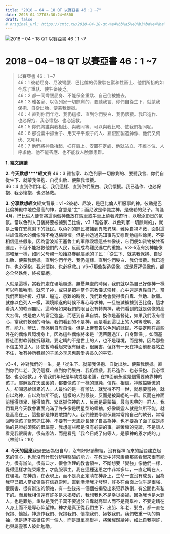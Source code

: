 ```yaml
---
title: "2018 – 04 – 18 QT 以賽亞書 46：1 ~7"
date: 2025-04-12T03:30:24+0800
draft: false
# original_url: https://cmtc.tw/2018-04-18-qt-%e4%bb%a5%e8%b3%bd%e4%ba%9e%e6%9b%b8-46%ef%bc%9a1-7
---
```


![2018 – 04 – 18 QT 以賽亞書 46：1 ~7](/images/qt.jpg   "2018 – 04 – 18 QT 以賽亞書 46：1 ~7")

# 2018 – 04 – 18 QT 以賽亞書 46：1 ~7

> 以賽亞書 46：1 ~7  
> 46：1 彼勒屈身、尼波彎腰．巴比倫的偶像馱在獸和牲畜上、他們所抬的如今成了重馱、使牲畜疲乏。  
> 46：2 都一同彎腰屈身、不能保全重馱、自己倒被擄去。  
> 46：3 雅各家、以色列家一切餘剩的、要聽我言、你們自從生下、就蒙我保抱、自從出胎、便蒙我懷搋。  
> 46：4 直到你們年老、我仍這樣、直到你們髮白、我仍懷搋。我已造作、也必保抱、我必懷抱、也必拯救。  
> 46：5 你們將誰與我相比、與我同等、可以與我比較、使我們相同呢。  
> 46：6 那從囊中抓金子、用天平平銀子的人、雇銀匠製造神像、他們又俯伏、又叩拜。  
> 46：7 他們將神像抬起、扛在肩上、安置在定處、他就站立、不離本位、人呼求他、他不能答應、也不能救人脫離患難。

**1.** **經文誦讀**

**2. 今天默想****經文**賽 46：3 雅各家、以色列家一切餘剩的、要聽我言、你們自從生下、就蒙我保抱、自從出胎、便蒙我懷搋。  
46：4 直到你們年老、我仍這樣、直到你們髮白、我仍懷搋。我已造作、也必保抱、我必懷抱、也必拯救。

**3. 分享默想經文**經文背景：v1\~2彼勒、尼波，是巴比倫人所服事的神。彼勒是巴比倫神殿中地位最高的神，含意是“主”；而尼波是學識之神，是彼勒的兒子。每逢4月，巴比倫人便會將這兩個神像放在馬車或牛車上繞著城遊行，以增添節日的氣氛。當以色列人日後將要被擄到巴比倫，v3「雅各家、以色列家一切餘剩的」，就是上帝在安慰剩下的餘民。以色列的餘民被擄到異教異族，難免自視卑微，面對這些雄偉高大的偶像時不免退縮畏懼。但是神透過先知事先安慰勸勉這些餘民，不要相信這些假象，因為當波斯王塞魯士的軍隊毀壞這些神像後，它們便如貨物被牲畜運走，不但不能拯救他們的人民，反而成為難民逃亡的重擔。V3\~5沒有別神能像耶和華一樣，如同父母親一般始終眷顧屬祂的子民：「從生下、就蒙我保抱、自從出胎、便蒙我懷搋。直到你們年老、我仍這樣、直到你們髮白、我仍懷搋。我已造作、也必保抱、我必懷抱、也必拯救。」v6\~7那些製造偶像，或是膜拜偶像的，都必全然跌倒，終被棄絕。

人就是這樣，當我們處在環境順遂、無憂無慮的時候，我們就以為自己好像神一樣可以呼風喚雨，就忘了神，或只是把神當作宗教儀式崇拜，心中還是專靠自己。當我們面臨挫折、打擊、逼迫、患難的時候，我們難免會變得很自卑、無助、軟弱。就像以色列人一樣，環境順遂的時候不專心尋求神，一旦被滅被擄到巴比倫，這才看清人的軟弱無助。這時候如果我們的眼目沒有轉向神，我們看到的就是偶像的高大宏偉，或是敵人的富足強盛，而感到自卑自憐。換作是基督徒，如果我們沒有信心，當我們軟弱的時候，我們看到的不是神，而是看到這世上的人何等聰明、富有、能力、辦法，而感到自卑自憐。但是上帝警告以色列的餘民，不要定睛在這些外在的偶像與環境身上，因為這些偶像將來是「泥菩薩過江，自身難保」。如同基督徒面對軟弱挫折艱難，要定睛的不是世上的人，也不是環境，而是神，因為那些不信主的世人，即使暫時看起來很有辦法，很厲害，但終有一天在神面前都要站立不住，唯有神所眷顧的子民必享恩惠慈愛與長久的平安。

v3\~4，神對我們的一生，是「從生下、就蒙我保抱、自從出胎、便蒙我懷搋。直到你們年老、我仍這樣、直到你們髮白、我仍懷搋。我已造作、也必保抱、我必懷抱、也必拯救。」不管我們年紀是年幼或是老邁，在神面前永遠是個需要倚靠神的孩子。耶穌說在天國裏的，都要像孩子一樣的單純、信靠、相信。神敵擋驕傲的人，卻賜恩給謙卑的人。人最怕的是一有辦法，就覺得不可一世，就想要當神，就自以為神，自以為無所不能，這樣的人到最後，反而是被棄絕的一群。反而在神面前懂得謙卑、懂得倚靠、緊緊抓住神的人，反而是最蒙福，最有恩典的一群人。我們看見今天教會裏面充滿了許多像是明星型的領袖，好像屬靈人就是無所不能，就是高高在上，這些都是神要敵擋的人。我們總要學習保羅常常誇自己的軟弱，常常回轉像孩子緊緊抓住神，不要有一天翅膀長硬了自高為神，也不要為了面子或是虛偽的見證必須裝的很屬靈，我想這些都是沒有必要的事。最榮耀的見證，不是讓人看見我很厲害，很有辦法，而是看見「我今日成了何等人，是蒙神的恩才成的。」（林前15：10）

**4. 今天的回應**我過去因為很自卑，沒有好好讀聖經，沒有從神而來的話語建立起來的信心，也就沒有什麼分辨與察驗的能力。在教堂中非常羡慕那些看起來很有能力，很有辦法，很有口才，很會治理的教會領袖，不斷想要「變強」像他們一樣，覺得這樣才能榮耀主，才能服事主。我在這種迷思之中非常多年，一直定睛在人，在環境，在神蹟，在表現上，而不是真正定睛在神身上，生命一直沒有成長，因為我早已把人當成偶像在信靠崇拜。直到漸漸我才發現，許多在台面上似乎是很強、很厲害、很有辦法的領袖，有一些後來一個個被揭發出來犯罪跌倒，有公開也有私下的。而且我相信還有許多是未揭發的，我想我也不是幸災樂禍，因為我也是大罪人，也是罪魁。重點是我們千萬不要過於自卑就高舉人而不是高舉神，不要定睛在人身上而不是專心仰望神。神才是真正從我們生下、出胎、年老、髮白，都一直在保抱、懷搋。神造作我們、保抱我們、懷抱我們、拯救我們。我們敬重一切的領袖，但是絕不高舉任何一個人，而是單單高舉神，將榮耀歸給神，如此自我期許，也與屬靈家人彼此勉勵。